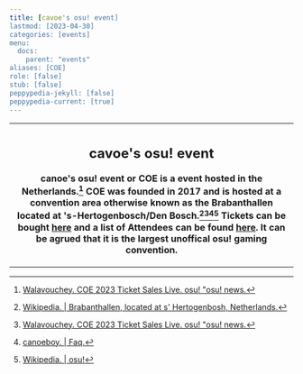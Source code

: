 ```yaml
---
title: [cavoe's osu! event]
lastmod: [2023-04-30]
categories: [events]
menu:
  docs:
    parent: "events"
aliases: [COE]
role: [false]
stub: [false]
peppypedia-jekyll: [false]
peppypedia-current: [true]
---
```

<table>
<tbody><tr>
<th>

## cavoe's osu! event

canoe's osu! event or COE is a event hosted in the Netherlands.[^1] COE was founded in 2017 and is hosted at a convention area otherwise known as the Brabanthallen located at 's-Hertogenbosch/Den Bosch.[^2][^1][^3][^4] Tickets can be bought [here](https://cavoeboy.com/tickets/ticket-type) and a list of Attendees can be found [here](https://cavoeboy.com/attendees). It can be agrued that it is the largest unoffical osu! gaming convention.
</table>
</tbody>
</tr>
</th>

[^1]: [Walavouchey. COE 2023 Ticket Sales Live. osu! "osu! news.](https://osu.ppy.sh/home/news/2023-04-27-coe-2023-ticket-sales-live)

[^2]: [Wikipedia. | Brabanthallen, located at s' Hertogenbosh, Netherlands.](https://en.wikipedia.org/wiki/Brabanthallen)

[^3]: [canoeboy. | Faq.](https://cavoeboy.com/faq)

[^4]: [Wikipedia. | osu!](https://en.wikipedia.org/wiki/Osu!)
